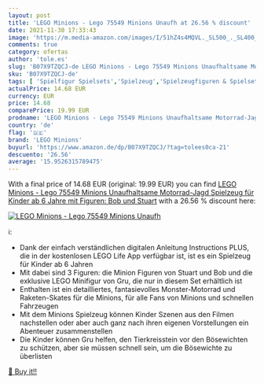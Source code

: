 ```yaml
---
layout: post
title: 'LEGO Minions - Lego 75549 Minions Unaufh at 26.56 % discount'
date: 2021-11-30 17:33:43
image: 'https://m.media-amazon.com/images/I/51hZ4s4MQVL._SL500_._SL400_.jpg'
comments: true
category: ofertas
author: 'tole.es'
slug: 'B07X9TZQCJ-de LEGO Minions - Lego 75549 Minions Unaufhaltsame Motorrad-...'
sku: 'B07X9TZQCJ-de'
tags: [ 'Spielfigur Spielsets','Spielzeug','Spielzeugfiguren & Spielsets','lego','lego minions', ]
actualPrice: 14.68 EUR
currency: EUR
price: 14.68
comparePrice: 19.99 EUR
prodname: 'LEGO Minions - Lego 75549 Minions Unaufhaltsame Motorrad-Jagd  Spielzeug für Kinder ab 6 Jahre mit Figuren: Bob und Stuart'
country: 'de'
flag: '🇩🇪'
brand: 'LEGO Minions'
buyurl: 'https://www.amazon.de/dp/B07X9TZQCJ/?tag=tolees0ca-21'
descuento: '26.56'
average: '15.9526315789475'
---
```


With a final price of 14.68 EUR (original: 19.99 EUR) you can find [LEGO Minions - Lego 75549 Minions Unaufhaltsame Motorrad-Jagd  Spielzeug für Kinder ab 6 Jahre mit Figuren: Bob und Stuart](https://www.amazon.de/dp/B07X9TZQCJ/?tag=tolees0ca-21) with a  26.56 % discount here:

[![LEGO Minions - Lego 75549 Minions Unaufh](https://m.media-amazon.com/images/I/51hZ4s4MQVL._SL500_._SL400_.jpg)](https://www.amazon.de/dp/B07X9TZQCJ/?tag=tolees0ca-21)

ℹ️:

- Dank der einfach verständlichen digitalen Anleitung Instructions PLUS, die in der kostenlosen LEGO Life App verfügbar ist, ist es ein Spielzeug für Kinder ab 6 Jahren
- Mit dabei sind 3 Figuren: die Minion Figuren von Stuart und Bob und die exklusive LEGO Minifigur von Gru, die nur in diesem Set erhältlich ist
- Enthalten ist ein detailliertes, fantasievolles Monster-Motorrad und Raketen-Skates für die Minions, für alle Fans von Minions und schnellen Fahrzeugen
- Mit dem Minions Spielzeug können Kinder Szenen aus den Filmen nachstellen oder aber auch ganz nach ihren eigenen Vorstellungen ein Abenteuer zusammenstellen
- Die Kinder können Gru helfen, den Tierkreisstein vor den Bösewichten zu schützen, aber sie müssen schnell sein, um die Bösewichte zu überlisten

[🛒 Buy it!!](https://www.amazon.de/dp/B07X9TZQCJ/?tag=tolees0ca-21)
